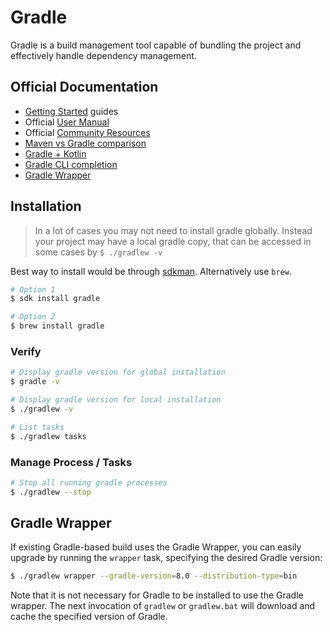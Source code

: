 # Gradle

Gradle is a build management tool capable of bundling the project and effectively handle dependency management.

## Official Documentation

* [Getting Started](https://gradle.org/guides/#getting-started) guides
* Official [User Manual](https://docs.gradle.org/current/userguide/userguide.html)
* Official [Community Resources](https://gradle.org/resources/)
* [Maven vs Gradle comparison](https://gradle.org/maven-vs-gradle/)
* [Gradle + Kotlin](https://gradle.org/kotlin/)
* [Gradle CLI completion](https://github.com/gradle/gradle-completion)
* [Gradle Wrapper](https://docs.gradle.org/8.0/userguide/gradle_wrapper.html)

## Installation

> In a lot of cases you may not need to install gradle globally. Instead your project may have a local gradle copy, that can be accessed in some cases by `$ ./gradlew -v`

Best way to install would be through [sdkman](./01-version-manager.md). Alternatively use `brew`.

```sh
# Option 1
$ sdk install gradle

# Option 2
$ brew install gradle
```

### Verify

```sh
# Display gradle version for global installation
$ gradle -v

# Display gradle version for local installation
$ ./gradlew -v

# List tasks
$ ./gradlew tasks
```

### Manage Process / Tasks

```sh
# Stop all running gradle processes
$ ./gradlew --stop
```

## Gradle Wrapper

If existing Gradle-based build uses the Gradle Wrapper, you can easily upgrade by running the `wrapper` task, specifying the desired Gradle version:

```sh
$ ./gradlew wrapper --gradle-version=8.0 --distribution-type=bin
```

Note that it is not necessary for Gradle to be installed to use the Gradle wrapper. The next invocation of `gradlew` or `gradlew.bat` will download and cache the specified version of Gradle.

